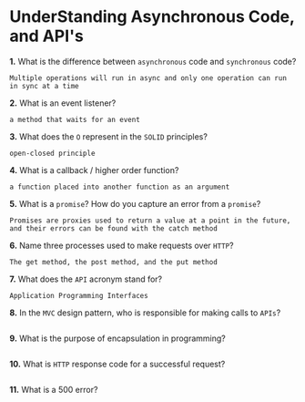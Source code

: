 # UnderStanding Asynchronous Code, and API's

**1.** What is the difference between `asynchronous` code and `synchronous` code?
<!-- enter you answer in the space below -->
```
Multiple operations will run in async and only one operation can run in sync at a time
```
**2.** What is an event listener?
<!-- enter you answer in the space below -->
```
a method that waits for an event
```
**3.** What does the `O` represent in the `SOLID` principles?
<!-- enter you answer in the space below -->
```
open-closed principle
```
**4.** What is a callback / higher order function?
<!-- enter you answer in the space below -->
```
a function placed into another function as an argument
```
**5.** What is a `promise`? How do you capture an error from a `promise`?
<!-- enter you answer in the space below -->
```
Promises are proxies used to return a value at a point in the future, and their errors can be found with the catch method
```
**6.** Name three processes used to make requests over `HTTP`?
<!-- enter you answer in the space below -->
```
The get method, the post method, and the put method
```
**7.** What does the `API` acronym stand for?
<!-- enter you answer in the space below -->
```
Application Programming Interfaces
```
**8.** In the `MVC` design pattern, who is responsible for making calls to `APIs`?
<!-- enter you answer in the space below -->
```

```
**9.** What is the purpose of encapsulation in programming?
<!-- enter you answer in the space below -->
```

```
**10.** What is `HTTP` response code for a successful request?
<!-- enter you answer in the space below -->
```

```
**11.** What is a 500 error?
<!-- enter you answer in the space below -->
```

```